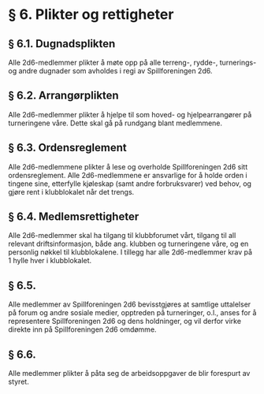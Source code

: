 # § 6. Plikter og rettigheter

## § 6.1. Dugnadsplikten
Alle 2d6-medlemmer plikter å møte opp på alle terreng-, rydde-, turnerings- og andre dugnader som avholdes i regi av Spillforeningen 2d6.

## § 6.2. Arrangørplikten
Alle 2d6-medlemmer plikter å hjelpe til som hoved- og hjelpearrangører på turneringene våre. Dette skal gå på rundgang blant medlemmene.

## § 6.3. Ordensreglement
Alle 2d6-medlemmene plikter å lese og overholde Spillforeningen 2d6 sitt ordensreglement. Alle 2d6-medlemmene er ansvarlige for å holde orden i tingene sine, etterfylle kjøleskap (samt andre forbruksvarer) ved behov, og gjøre rent i klubblokalet når det trengs.

## § 6.4. Medlemsrettigheter
Alle 2d6-medlemmer skal ha tilgang til klubbforumet vårt, tilgang til all relevant driftsinformasjon, både ang. klubben og turneringene våre, og en personlig nøkkel til klubblokalene. I tillegg har alle 2d6-medlemmer krav på 1 hylle hver i klubblokalet.

## § 6.5. 
Alle medlemmer av Spillforeningen 2d6 bevisstgjøres at samtlige uttalelser på forum og andre sosiale medier, opptreden på turneringer, o.l., anses for å representere Spillforeningen 2d6 og dens holdninger, og vil derfor virke direkte inn på Spillforeningen 2d6 omdømme.

## § 6.6. 
Alle medlemmer plikter å påta seg de arbeidsoppgaver de blir forespurt av styret.
